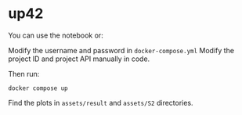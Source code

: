 # up42

You can use the notebook or: 


Modify the username and password in `docker-compose.yml`
Modify the project ID and project API manually in code.

Then run:

`docker compose up`

Find the plots in `assets/result` and `assets/S2` directories.
